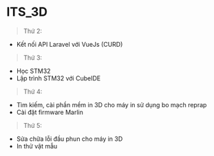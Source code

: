 # ITS_3D
> Thứ 2:
+ Kết nối API Laravel với VueJs (CURD)

> Thứ 3:
+ Học STM32
+ Lập trình STM32 với CubeIDE

> Thứ 4:
+ Tìm kiếm, cài phần mềm in 3D cho máy in sử dụng bo mạch reprap
+ Cài đặt firmware Marlin

> Thứ 5:
+ Sửa chữa lỗi đầu phun cho máy in 3D
+ In thử vật mẫu

